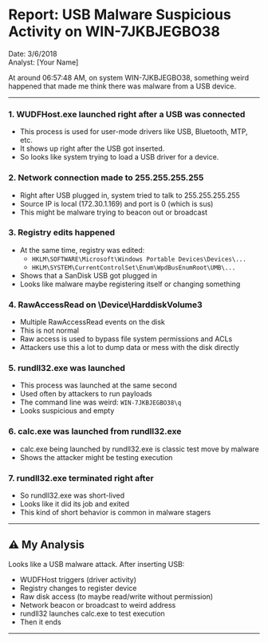 # Report: USB Malware Suspicious Activity on WIN-7JKBJEGBO38

Date: 3/6/2018  
Analyst: [Your Name]

At around 06:57:48 AM, on system WIN-7JKBJEGBO38, something weird happened that made me think there was malware from a USB device.

---

### 1. WUDFHost.exe launched right after a USB was connected
- This process is used for user-mode drivers like USB, Bluetooth, MTP, etc.
- It shows up right after the USB got inserted.
- So looks like system trying to load a USB driver for a device.

### 2. Network connection made to 255.255.255.255
- Right after USB plugged in, system tried to talk to 255.255.255.255
- Source IP is local (172.30.1.169) and port is 0 (which is sus)
- This might be malware trying to beacon out or broadcast

### 3. Registry edits happened
- At the same time, registry was edited:
  - `HKLM\SOFTWARE\Microsoft\Windows Portable Devices\Devices\...`
  - `HKLM\SYSTEM\CurrentControlSet\Enum\WpdBusEnumRoot\UMB\...`
- Shows that a SanDisk USB got plugged in
- Looks like malware maybe registering itself or changing something

### 4. RawAccessRead on \Device\HarddiskVolume3
- Multiple RawAccessRead events on the disk
- This is not normal
- Raw access is used to bypass file system permissions and ACLs
- Attackers use this a lot to dump data or mess with the disk directly

### 5. rundll32.exe was launched
- This process was launched at the same second
- Used often by attackers to run payloads
- The command line was weird: `WIN-7JKBJEGBO38\q`
- Looks suspicious and empty

### 6. calc.exe was launched from rundll32.exe
- calc.exe being launched by rundll32.exe is classic test move by malware
- Shows the attacker might be testing execution

### 7. rundll32.exe terminated right after
- So rundll32.exe was short-lived
- Looks like it did its job and exited
- This kind of short behavior is common in malware stagers

---

## ⚠️ My Analysis

Looks like a USB malware attack. After inserting USB:
- WUDFHost triggers (driver activity)
- Registry changes to register device
- Raw disk access (to maybe read/write without permission)
- Network beacon or broadcast to weird address
- rundll32 launches calc.exe to test execution
- Then it ends

---
